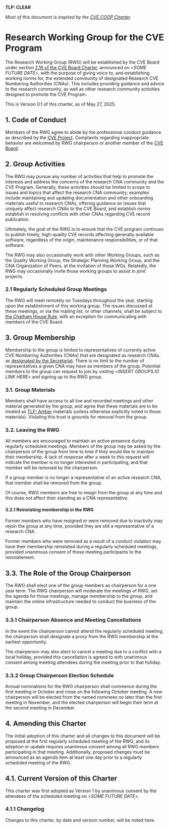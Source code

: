 **TLP: CLEAR**

*Most of this document is inspired by the [CVE COOP Charter](https://bit.ly/2WZzcBx).*

# Research Working Group for the CVE Program

The Research Working Group (RWG) will be established by the CVE Board under section [2.16 of the CVE Board Charter](http://cve.mitre.org/community/board/charter.html#working_groups), announced on <*SOME FUTURE DATE*>, with the purpose of giving voice to, and establishing working norms for, the extended community of designated Research CVE Numbering Authorities (CNAs). This includes providing guidance and advice to the research community, as well as other research community activities designed to promote the CVE Program.

This is Version 0.1 of this charter, as of May 27, 2025.

## 1. Code of Conduct

Members of the RWG agree to abide by the professional conduct guidance as described by the [CVE Project](https://www.cve.org/ResourcesSupport/AllResources/ProfessionalCodeOfConduct). Complaints regarding inappropriate behavior are welcomed by RWG chairperson or another member of the [CVE Board](https://cve.mitre.org/community/board/index.html#current_members).

## 2. Group Activities

The RWG may pursue any number of activities that help to promote the interests and address the concerns of the research CNA community and the CVE Program. Generally, these activities should be limited in scope to issues and topics that affect the research CNA community; examples include maintaining and updating documentation and other onboarding materials useful to research CNAs, offering guidance on issues that uniquely affect research CNAs to the CVE Board, and establish norms establish in resolving conflicts with other CNAs regarding CVE record publication.

Ultimately, the goal of the RWG is to ensure that the CVE program continues to publish timely, high-quality CVE records affecting generally available software, regardless of the origin, maintenance responsibilities, or  of that software.

The RWG may also occasionally work with other Working Groups, such as the Quality Working Group, the Strategic Planning Working Group, and the CNA Organization of Peers, at the invitation of those WGs. Relatedly, the RWG may occasionally invite those working groups to assist in joint projects.

### 2.1 Regularly Scheduled Group Meetings

The RWG will meet remotely on Tuesdays throughout the year, starting upon the establishment of this working group. The issues discussed at these meetings, or via the mailing list, or other channels, shall be subject to [the Chatham House Rule](https://en.wikipedia.org/wiki/Chatham_House_Rule#The_rule), with an exception for communicating with members of the CVE Board.

## 3. Group Membership

Membership to the group is limited to representatives of currently active CVE Numbering Authorities (CNAs) that are designated as research CNAs. as [designated by the Secretariat](https://www.cve.org/ProgramOrganization/CNAs). There is no limit to the number of representatives a given CNA may have as members of the group. Potential members to the group can request to join by visiting <*INSERT GROUPS.IO LINK HERE*> and signing up to the RWG group.
### 3.1. Group Materials

Members shall have access to all live and recorded meetings and other material generated by the group, and agree that these materials are to be treated as [TLP: Amber](https://www.us-cert.gov/tlp) materials (unless otherwise explicitly noted in those materials). Violating this trust is grounds for removal from the group.
### 3.2. Leaving the RWG

All members are encouraged to maintain an active presence during regularly scheduled meetings. Members of the group may be asked by the chairperson of the group from time to time if they would like to maintain their membership. A lack of response after a week to this request will indicate the member is no longer interested in participating, and that member will be removed by the chairperson.

If a group member is no longer a representative of an active research CNA, that member shall be removed from the group.

Of course, RWG members are free to resign from the group at any time and this does not affect their standing as a CNA representative.

#### 3.2.1 Reinstating membership in the RWG

Former members who have resigned or were removed due to inactivity may rejoin the group at any time, provided they are still a representative of a research CNA.

Former members who were removed as a result of a conduct violation may have their membership reinstated during a regularly scheduled meetings, provided unanimous consent of those meeting participants to the reinstatement.

## 3.3. The Role of the Group Chairperson

The RWG shall elect one of the group members as chairperson for a one year term. The RWG chairperson will moderate the meetings of RWG, set the agenda for those meetings, manage membership to the group, and maintain the online infrastructure needed to conduct the business of the group.

### 3.3.1 Chairperson Absence and Meeting Cancellations

In the event the chairperson cannot attend the regularly scheduled meeting, the chairperson shall designate a proxy from the RWG membership at the earliest opportunity.

The chairperson may also elect to cancel a meeting due to a conflict with a local holiday, provided this cancellation is agreed to with unanimous consent among meeting attendees during the meeting prior to that holiday.

### 3.3.2 Group Chairperson Election Schedule

Annual nominations for the RWG chairperson shall commence during the first meeting in October and close on the following October meeting. A new chairperson will be elected from the named nominees no later than the first meeting in November, and the elected chairperson will begin their term at the second meeting in December.
## 4. Amending this Charter

The initial adoption of this charter and all changes to this document will be proposed at the first regularly scheduled meeting of the RWG, and its adoption or update requires unanimous consent among all RWG members participating in that meeting. Additionally, proposed changes must be announced as an agenda item at least one day prior to a regularly scheduled meeting of the RWG.

## 4.1. Current Version of this Charter

This charter was first adopted as Version 1 by unanimous consent by the attendees of the scheduled meeting on <*SOME FUTURE DATE*>.

### 4.1.1 Changelog

Changes to this charter, by date and version number, will be noted here.
